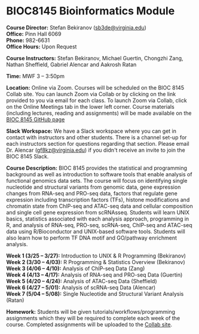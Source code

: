 BIOC8145 Bioinformatics Module
====


**Course Director:** Stefan Bekiranov (sb3de@virginia.edu)  
**Office:** Pinn Hall 6069  
**Phone:** 982-6631  
**Office Hours:** Upon Request  


**Course Instructors:** Stefan Bekiranov, Michael Guertin, Chongzhi Zang, Nathan Sheffield, Gabriel Alencar and Aakrosh Ratan


**Time:** MWF 3 – 3:50pm


**Location:** Online via Zoom. Courses will be scheduled on the BIOC 8145 Collab site. You can launch Zoom via Collab or by clicking on the link provided to you via email for each class. To launch Zoom via Collab, click on the Online Meetings tab in the lower left corner.
Course materials (including lectures, reading and assignments) will be made available on the [BIOC 8145 GitHub page](https://github.com/stefbekir/bioc8145)


**Slack Workspace:** We have a Slack workspace where you can get in contact with instructors and other students. There is a channel set-up for each instructors section for questions regarding that section. Please email Dr. Alencar (gf8kz@virginia.edu) if you didn't receive an invite to join the BIOC 8145 Slack.  


**Course Description:** BIOC 8145 provides the statistical and programming background as well as introduction to software tools that enable analysis of functional genomics data sets. The course will focus on identifying single nucleotide and structural variants from genomic data, gene expression changes from RNA-seq and PRO-seq data, factors that regulate gene expression including transcription factors (TFs), histone modifications and chromatin state from ChIP-seq and ATAC-seq data and cellular composition and single cell gene expression from scRNAsseq. Students will learn UNIX basics, statistics associated with each analysis approach, programming in R, and analysis of RNA-seq, PRO-seq, scRNA-seq, ChIP-seq and ATAC-seq data using R/Bioconductor and UNIX-based software tools. Students will also learn how to perform TF DNA motif and GO/pathway enrichment analysis.


**Week 1 (3/25 – 3/27):** Introduction to UNIX & R Programming (Bekiranov)  
**Week 2 (3/30 – 4/03):** R Programming & Statistics Overview (Bekiranov)  
**Week 3 (4/06 – 4/10):** Analysis of ChIP-seq Data (Zang)  
**Week 4 (4/13 – 4/17):** Analysis of RNA-seq and PRO-seq Data (Guertin)  
**Week 5 (4/20 – 4/24):** Analysis of ATAC-seq Data (Sheffield)  
**Week 6 (4/27 – 5/01):** Analysis of scRNA-seq Data (Alencar)  
**Week 7 (5/04 – 5/08):** Single Nucleotide and Structural Variant Analysis (Ratan)  


**Homework:** Students will be given tutorials/workflows/programming assignments which they will be required to complete each week of the course. Completed assignments will be uploaded to the [Collab site](https://collab.its.virginia.edu/portal/site/6698da74-769e-4831-b8a4-caf498060379/tool/000d8df0-6ca8-4864-baad-de064fc75ada/main). 

